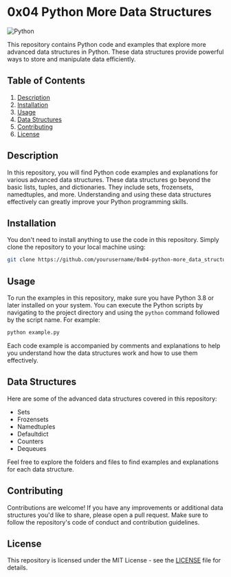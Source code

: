 # 0x04 Python More Data Structures

![Python](https://img.shields.io/badge/Python-3.9%20%7C%203.8-blue)

This repository contains Python code and examples that explore more advanced data structures in Python. These data structures provide powerful ways to store and manipulate data efficiently.

## Table of Contents

1. [Description](#description)
2. [Installation](#installation)
3. [Usage](#usage)
4. [Data Structures](#data-structures)
5. [Contributing](#contributing)
6. [License](#license)

## Description

In this repository, you will find Python code examples and explanations for various advanced data structures. These data structures go beyond the basic lists, tuples, and dictionaries. They include sets, frozensets, namedtuples, and more. Understanding and using these data structures effectively can greatly improve your Python programming skills.

## Installation

You don't need to install anything to use the code in this repository. Simply clone the repository to your local machine using:

```bash
git clone https://github.com/yourusername/0x04-python-more_data_structures.git
```

## Usage

To run the examples in this repository, make sure you have Python 3.8 or later installed on your system. You can execute the Python scripts by navigating to the project directory and using the `python` command followed by the script name. For example:

```bash
python example.py
```

Each code example is accompanied by comments and explanations to help you understand how the data structures work and how to use them effectively.

## Data Structures

Here are some of the advanced data structures covered in this repository:

- Sets
- Frozensets
- Namedtuples
- Defaultdict
- Counters
- Dequeues

Feel free to explore the folders and files to find examples and explanations for each data structure.

## Contributing

Contributions are welcome! If you have any improvements or additional data structures you'd like to share, please open a pull request. Make sure to follow the repository's code of conduct and contribution guidelines.

## License

This repository is licensed under the MIT License - see the [LICENSE](LICENSE) file for details.
